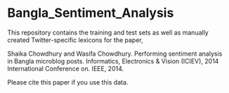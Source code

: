 # Bangla_Sentiment_Analysis

This repository contains the training and test sets as well as manually created Twitter-specific lexicons for the paper,

Shaika Chowdhury and Wasifa Chowdhury. Performing sentiment analysis in Bangla microblog posts. Informatics, Electronics & Vision (ICIEV), 2014 International Conference on. IEEE, 2014.

Please cite this paper if you use this data.

